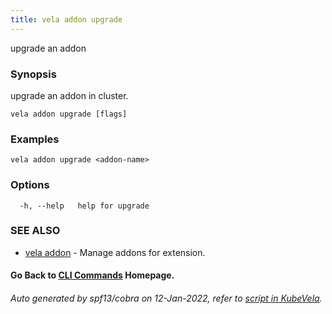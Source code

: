 ```yaml
---
title: vela addon upgrade
---
```


upgrade an addon

### Synopsis

upgrade an addon in cluster.

```
vela addon upgrade [flags]
```

### Examples

```
vela addon upgrade <addon-name>
```

### Options

```
  -h, --help   help for upgrade
```

### SEE ALSO

* [vela addon](vela_addon)	 - Manage addons for extension.

#### Go Back to [CLI Commands](vela) Homepage.


###### Auto generated by spf13/cobra on 12-Jan-2022, refer to [script in KubeVela](https://github.com/oam-dev/kubevela/tree/master/hack/docgen).
